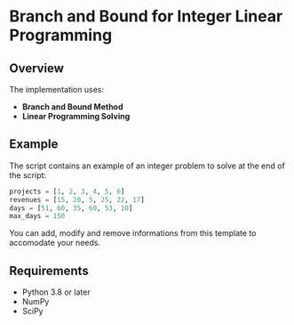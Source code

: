 # Branch and Bound for Integer Linear Programming

## Overview

The implementation uses:
- **Branch and Bound Method**
- **Linear Programming Solving**

## Example

The script contains an example of an integer problem to solve at the end of the script:

```python
projects = [1, 2, 3, 4, 5, 6]
revenues = [15, 20, 5, 25, 22, 17]
days = [51, 60, 35, 60, 53, 10]
max_days = 150
```
 You can add, modify and remove informations from this template to accomodate your needs.

## Requirements

- Python 3.8 or later
- NumPy
- SciPy
